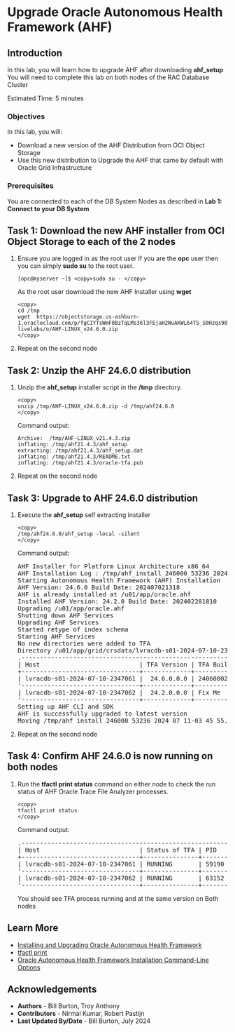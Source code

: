 # Upgrade Oracle Autonomous Health Framework (AHF)

## Introduction

In this lab, you will learn how to upgrade AHF after downloading **ahf_setup**  
You will need to complete this lab on both nodes of the RAC Database Cluster  

Estimated Time: 5 minutes

### Objectives

In this lab, you will:
* Download a new version of the AHF Distribution from OCI Object Storage
* Use this new distribution to Upgrade the AHF that came by default with Oracle Grid Infrastructure

### Prerequisites
You are connected to each of the DB System Nodes as described in **Lab 1: Connect to your DB System**

## Task 1: Download the new AHF installer from OCI Object Storage to each of the 2 nodes
1.	Ensure you are logged in as the root user
	If you are the **opc** user then you can simply **sudo su** to the root user.

	```
	[opc@myserver ~]$ <copy>sudo su - </copy>
	```

	As the root user download the new AHF Installer using **wget**

	```
	<copy>
	cd /tmp
	wget  https://objectstorage.us-ashburn-1.oraclecloud.com/p/fgCIYTsWmF0BzTqLMs36l3FEjaH2WuAKWL64TS_S0Hzqs90DhcAkzS4D1tp3zoxJ/n/idhbogog2wy7/b/ocw24-livelabs/o/AHF-LINUX_v24.6.0.zip
	</copy>
	```
2.	Repeat on the second node

## Task 2: Unzip the AHF 24.6.0 distribution

1. Unzip the **ahf\_setup** installer script in the **/tmp** directory.

	```
	<copy>
	unzip /tmp/AHF-LINUX_v24.6.0.zip -d /tmp/ahf24.6.0
	</copy>
	```
	Command output:

	```
	Archive:  /tmp/AHF-LINUX_v21.4.3.zip
	inflating: /tmp/ahf21.4.3/ahf_setup  
	extracting: /tmp/ahf21.4.3/ahf_setup.dat  
	inflating: /tmp/ahf21.4.3/README.txt  
	inflating: /tmp/ahf21.4.3/oracle-tfa.pub
	```
2. Repeat on the second node

## Task 3: Upgrade to AHF 24.6.0 distribution

1.	Execute the **ahf_setup** self extracting installer

	```
	<copy>
	/tmp/ahf24.6.0/ahf_setup -local -silent
	</copy>
	```

	Command output:

	<pre>
	AHF Installer for Platform Linux Architecture x86_64
	AHF Installation Log : /tmp/ahf_install_246000_53236_2024_07_11-03_45_55.log
	Starting Autonomous Health Framework (AHF) Installation
	AHF Version: 24.6.0 Build Date: 202407021318
	AHF is already installed at /u01/app/oracle.ahf
	Installed AHF Version: 24.2.0 Build Date: 202402281810
	Upgrading /u01/app/oracle.ahf
	Shutting down AHF Services
	Upgrading AHF Services
	Started retype of index schema
	Starting AHF Services
	No new directories were added to TFA
	Directory /u01/app/grid/crsdata/lvracdb-s01-2024-07-10-2347061/trace/chad was already added to TFA Directories.
	.---------------------------------------------------------------------------------------.
	| Host                           | TFA Version | TFA Build ID          | Upgrade Status |
	+--------------------------------+-------------+-----------------------+----------------+
	| lvracdb-s01-2024-07-10-2347061 |  24.6.0.0.0 | 240600020240702131841 | UPGRADED       |
	'--------------------------------+-------------+-----------------------+----------------'
	| lvracdb-s01-2024-07-10-2347062 |  24.2.0.0.0 | Fix Me                | Not Upgraded   |
	'--------------------------------+-------------+-----------------------+----------------'
	Setting up AHF CLI and SDK
	AHF is successfully upgraded to latest version
	Moving /tmp/ahf_install_246000_53236_2024_07_11-03_45_55.log to /u01/app/oracle.ahf/data/lvracdb-s01-2024-07-10-2347061/diag/ahf/
	</pre>

7.	Repeat on the second node

## Task 4: Confirm AHF 24.6.0 is now running on both nodes 
1. 	Run the **tfactl print status** command on either node to check the run status of AHF Oracle Trace File Analyzer processes.

	```
	<copy>
	tfactl print status
	</copy>
	```
	Command output:
	<pre>
	.-----------------------------------------------------------------------------------------------------------------------.
	| Host                           | Status of TFA | PID   | Port | Version    | Build ID              | Inventory Status |
	+--------------------------------+---------------+-------+------+------------+-----------------------+------------------+
	| lvracdb-s01-2024-07-10-2347061 | RUNNING       | 59190 | 5000 | 24.6.0.0.0 | 240600020240702131841 | COMPLETE         |
	'--------------------------------+---------------+-------+------+------------+-----------------------+------------------'
	| lvracdb-s01-2024-07-10-2347062 | RUNNING       | 63152 | 5000 | 24.6.0.0.0 | 240600020240702131841 | COMPLETE         |
	'--------------------------------+---------------+-------+------+------------+-----------------------+------------------'
	</pre>

	You should see TFA process running and at the same version on Both nodes  

## Learn More

* [Installing and Upgrading Oracle Autonomous Health Framework](https://docs.oracle.com/en/engineered-systems/health-diagnostics/autonomous-health-framework/ahfug/install-upgrade-ahf.html#GUID-663F0836-A2A2-4EFB-B19E-EABF303739A9)
* [tfactl print](https://docs.oracle.com/en/engineered-systems/health-diagnostics/autonomous-health-framework/ahfug/tfactl-print.html#GUID-D590CA18-27A9-4FE7-A921-A10587DD5C20)
* [Oracle Autonomous Health Framework Installation Command-Line Options](https://docs.oracle.com/en/engineered-systems/health-diagnostics/autonomous-health-framework/ahfug/install-ahf.html#GUID-F57C15E1-B82A-42A1-B064-B6C86639799F)

## Acknowledgements
* **Authors** - Bill Burton, Troy Anthony
* **Contributors** - Nirmal Kumar, Robert Pastijn
* **Last Updated By/Date** - Bill Burton, July 2024
